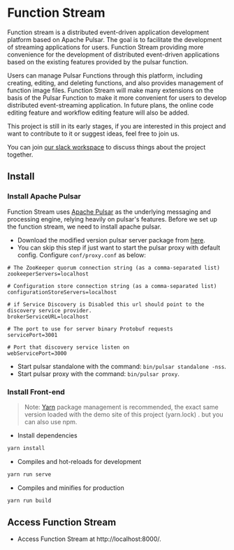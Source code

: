 # Function Stream

Function stream is a distributed event-driven application development platform based on Apache Pulsar. The goal is to facilitate the development of streaming applications for users. Function Stream providing more convenience for the development of distributed event-driven applications based on the existing features provided by the pulsar function.

Users can manage Pulsar Functions through this platform, including creating, editing, and deleting functions, and also provides management of function image files. Function Stream will make many extensions on the basis of the Pulsar Function to make it more convenient for users to develop distributed event-streaming application. In future plans, the online code editing feature and workflow editing feature will also be added.

This project is still in its early stages, if you are interested in this project and want to contribute to it or suggest ideas, feel free to join us.

You can join [our slack workspace](https://join.slack.com/t/functionstreamgroup/shared_invite/zt-rkqk9pcy-ARS3Y~wb_7z7lojZII5m4g ) to discuss things about the project together.

## Install

### Install Apache Pulsar

Function Stream uses [Apache Pulsar](https://pulsar.apache.org/) as the underlying messaging and processing engine, relying heavily on pulsar's features. Before we set up the function stream, we need to install apache pulsar.

* Download the modified version pulsar server package from [here](https://functionstream.oss-cn-hongkong.aliyuncs.com/apache-pulsar-2.8.0-SNAPSHOT.zip?versionId=CAEQHxiBgMCAq4vwzhciIGQxMGMxMGI4NjQ0ODRmMzE4NGI0YWE3MjlhNmYyNTc4). 
* You can skip this step if just want to start the pulsar proxy with default config. Configure `conf/proxy.conf` as below:
```
# The ZooKeeper quorum connection string (as a comma-separated list)
zookeeperServers=localhost

# Configuration store connection string (as a comma-separated list)
configurationStoreServers=localhost

# if Service Discovery is Disabled this url should point to the discovery service provider.
brokerServiceURL=localhost

# The port to use for server binary Protobuf requests
servicePort=3001

# Port that discovery service listen on
webServicePort=3000
```
* Start pulsar standalone with the command: `bin/pulsar standalone -nss`.
* Start pulsar proxy with the command: `bin/pulsar proxy`.

### Install Front-end

> Note:  [Yarn](https://yarnpkg.com/) package management is recommended, the exact same version loaded with the demo site of this project (yarn.lock) . but you can also use npm.

* Install dependencies

```sh
yarn install
```

* Compiles and hot-reloads for development

```sh
yarn run serve
```

* Compiles and minifies for production

```sh
yarn run build
```

## Access Function Stream

* Access Function Stream at http://localhost:8000/.
